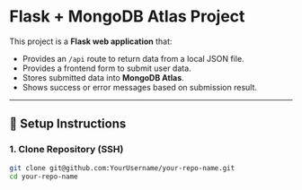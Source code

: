 # Flask + MongoDB Atlas Project   

This project is a **Flask web application** that:  

- Provides an `/api` route to return data from a local JSON file.  
- Provides a frontend form to submit user data.  
- Stores submitted data into **MongoDB Atlas**.  
- Shows success or error messages based on submission result.  

---

## 🚀 Setup Instructions  

### 1. Clone Repository (SSH)  
```bash
git clone git@github.com:YourUsername/your-repo-name.git
cd your-repo-name
